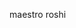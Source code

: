 maestro roshi
<!---
UrielMendozaG/UrielMendozaG is a ✨ special ✨ repository because its `README.md` (this file) appears on your GitHub profile.
You can click the Preview link to take a look at your changes.
--->
